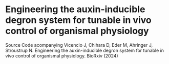 #  Engineering the auxin-inducible degron system for tunable in vivo control of organismal physiology

Source Code acompanying Vicencio J, Chihara D, Eder M, Ahringer J, Stroustrup N.  Engineering the auxin-inducible degron system for tunable in vivo control of organismal physiology. BioRxiv (2024)
